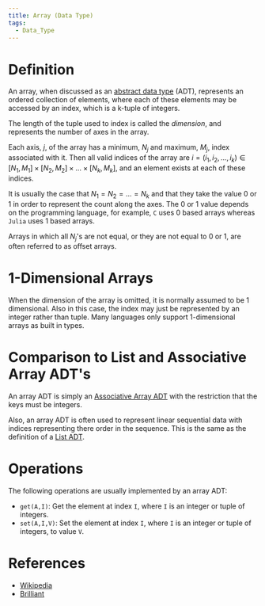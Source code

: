 ```yaml
---
title: Array (Data Type)
tags:
  - Data_Type
---
```


# Definition

An array, when discussed as an [abstract data type](Abstract_Data_Type.md) (ADT), represents an ordered collection of elements, where each of these elements may be accessed by an index, which is a k-tuple of integers.

The length of the tuple used to index is called the _dimension_, and represents the number of axes in the array.

Each axis, $j$, of the array has a minimum, $N_j$ and maximum, $M_j$, index associated with it. Then all valid indices of the array are $i=(i_1, i_2, \dots, i_k)\in[N_1, M_1]\times[N_2,M_2]\times\dots\times[N_k,M_k]$, and an element exists at each of these indices.

It is usually the case that $N_1=N_2=\dots=N_k$ and that they take the value 0 or 1 in order to represent the count along the axes. The 0 or 1 value depends on the programming language, for example, `C` uses 0 based arrays whereas `Julia` uses 1 based arrays.

Arrays in which all $N_j$'s are not equal, or they are not equal to 0 or 1, are often referred to as offset arrays.

# 1-Dimensional Arrays

When the dimension of the array is omitted, it is normally assumed to be 1 dimensional. Also in this case, the index may just be represented by an integer rather than tuple. Many languages only support 1-dimensional arrays as built in types.

# Comparison to List and Associative Array ADT's

An array ADT is simply an [Associative Array ADT](Associative_Array.md) with the restriction that the keys must be integers.

Also, an array ADT is often used to represent linear sequential data with indices representing there order in the sequence. This is the same as the definition of a [List ADT](List_(Data_Type).md).

# Operations

The following operations are usually implemented by an array ADT:

- `get(A,I)`:   Get the element at index `I`, where `I` is an integer or tuple of integers.
- `set(A,I,V)`: Set the element at index `I`, where `I` is an integer or tuple of integers, to value `V`.

# References

- [Wikipedia](https://en.wikipedia.org/wiki/Array_(data_type))
- [Brilliant](https://brilliant.org/wiki/arrays-adt/)
